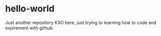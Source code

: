 # hello-world
Just another repository 
KXO here, just trying to learning how to code and expirement with github.
